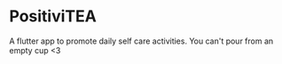 # PositiviTEA
A flutter app to promote daily self care activities. You can't pour from an empty cup &lt;3
